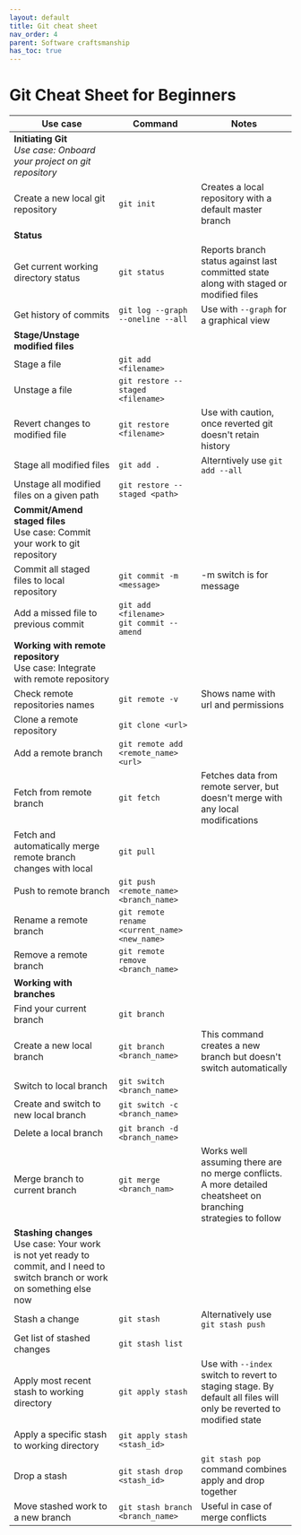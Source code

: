 ```yaml
---
layout: default
title: Git cheat sheet
nav_order: 4
parent: Software craftsmanship
has_toc: true
---
```


# Git Cheat Sheet for Beginners

| **Use case**                                                                                                                       | **Command**                                    | **Notes**                                                                                                          |
|------------------------------------------------------------------------------------------------------------------------------------|------------------------------------------------|--------------------------------------------------------------------------------------------------------------------|
| **Initiating Git** <br/>*Use case: Onboard your project on git repository*                                                         |                                                |
| Create a new local git repository                                                                                                  | `git init`                                     | Creates a local repository with a default master branch                                                            |
| **Status**                                                                                                                         |                                                |
| Get current working directory status                                                                                               | `git status`                                   | Reports branch status against last committed state along with staged or modified files                             |
| Get history of commits                                                                                                             | `git log --graph --oneline --all`              | Use with `--graph` for a graphical view                                                                            |
| **Stage/Unstage modified files**                                                                                                   ||
| Stage a file                                                                                                                       | `git add <filename>`                           |                                                                                                                    |
| Unstage a file                                                                                                                     | `git restore --staged <filename>`              |                                                                                                                    |
| Revert changes to modified file                                                                                                    | `git restore <filename>`                       | Use with caution, once reverted git doesn't retain history                                                         |
| Stage all modified files                                                                                                           | `git add .`                                    | Alterntively use `git add --all`                                                                                   |
| Unstage all modified files on a given path                                                                                         | `git restore --staged <path>`                  |                                                                                                                    |
| **Commit/Amend staged files**  <br/> Use case: Commit your work to git repository                                                  |                                                |
| Commit all staged files to local repository                                                                                        | `git commit -m <message>`                      | -m switch is for message                                                                                           |
| Add a missed file to previous commit                                                                                               | `git add <filename>` <br> `git commit --amend` |                                                                                                                    |
| **Working with remote repository** <br/>Use case: Integrate with remote repository                                                 |                                                |
| Check remote repositories names                                                                                                    | `git remote -v`                                | Shows name with url  and permissions                                                                               |
| Clone a remote repository                                                                                                          | `git clone <url>`                              |                                                                                                                    |
| Add a remote branch                                                                                                                | `git remote add <remote_name> <url>`           |                                                                                                                    |
| Fetch from remote branch                                                                                                           | `git fetch`                                    | Fetches data from remote server, but doesn't merge with any local modifications                                    |
| Fetch and automatically merge remote branch changes with local                                                                     | `git pull`                                     |                                                                                                                    |
| Push to remote branch                                                                                                              | `git push <remote_name> <branch_name>`         |                                                                                                                    |
| Rename a remote branch                                                                                                             | `git remote rename <current_name> <new_name>`  |                                                                                                                    |
| Remove a remote branch                                                                                                             | `git remote remove <branch_name>`              |                                                                                                                    |
| **Working with branches**                                                                                                          |                                                |                                                                                                                    |
| Find your current branch                                                                                                           | `git branch`                                   |
| Create a new local branch                                                                                                          | `git branch <branch_name>`                     | This command creates a new branch but doesn't switch automatically                                                 |
| Switch to local branch                                                                                                             | `git switch <branch_name>`                     |                                                                                                                    |
| Create and switch to new local branch                                                                                              | `git switch -c <branch_name>`                  |                                                                                                                    |
| Delete a local branch                                                                                                              | `git branch -d <branch_name>`                  |                                                                                                                    |
| Merge branch to current branch                                                                                                     | `git merge <branch_nam>`                       | Works well assuming there are no merge conflicts. A more detailed cheatsheet on branching strategies to follow     |
| **Stashing changes**<br/>Use case: Your work is not yet ready to commit, and I need to switch branch or work on something else now |                                                |                                                                                                                    |
| Stash a change                                                                                                                     | `git stash`                                    | Alternatively use `git stash push`                                                                                 | 
| Get list of stashed changes                                                                                                        | `git stash list`                               |                                                                                                                    |
| Apply most recent stash to working directory                                                                                       | `git apply stash`                              | Use with `--index` switch to revert to staging stage. By default all files will only be reverted to modified state |
| Apply a specific stash to working directory                                                                                        | `git apply stash <stash_id>`                   |                                                                                                                    |
| Drop a stash                                                                                                                       | `git stash drop <stash_id>`                    | `git stash pop` command combines apply and drop together                                                           |
| Move stashed work to a new branch                                                                                                  | `git stash branch <branch_name>`               | Useful in case of merge conflicts                                                                                  |
